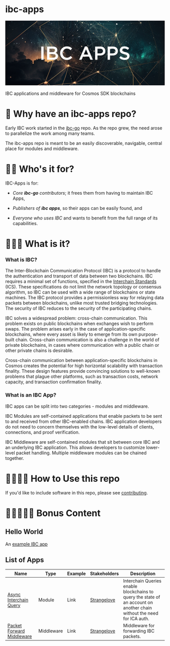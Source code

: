 # ibc-apps

![IBC-APPS Header](ibc-apps.png)

IBC applications and middleware for Cosmos SDK blockchains

🌌 Why have an ibc-apps repo?
================================

Early IBC work started in the [ibc-go](https://github.com/cosmos/ibc-go) repo. As the repo grew, the need arose to parallelize the work among many teams.  

The ibc-apps repo is meant to be an easily discoverable, navigable, central place for modules and middleware.

🌌🌌 Who's it for?
===================

IBC-Apps is for: 
- _Core **ibc-go** contributors_; it frees them from having to maintain IBC Apps,

- _Publishers of **ibc apps**_, so their apps can be easily found, and 

- _Everyone who uses IBC_ and wants to benefit from the full range of its capabilities.


🌌🌌🌌 What is it?
==================

### What is IBC?

The Inter-Blockchain Communication Protocol (IBC) is a protocol to handle the authentication and transport of data between two blockchains. IBC requires a minimal set of functions, specified in the [Interchain Standards](https://github.com/cosmos/ibc/tree/main/spec/ics-001-ics-standard) (ICS). These specifications do not limit the network topology or consensus algorithm, so IBC can be used with a wide range of blockchains or state machines. The IBC protocol provides a permissionless way for relaying data packets between blockchains, unlike most trusted bridging technologies. The security of IBC reduces to the security of the participating chains.

IBC solves a widespread problem: cross-chain communication. This problem exists on public blockchains when exchanges wish to perform swaps. The problem arises early in the case of application-specific blockchains, where every asset is likely to emerge from its own purpose-built chain. Cross-chain communication is also a challenge in the world of private blockchains, in cases where communication with a public chain or other private chains is desirable.

Cross-chain communication between application-specific blockchains in Cosmos creates the potential for high horizontal scalability with transaction finality. These design features provide convincing solutions to well-known problems that plague other platforms, such as transaction costs, network capacity, and transaction confirmation finality.


### What is an IBC App?

IBC apps can be split into two categories - modules and middleware.

IBC Modules are self-contained applications that enable packets to be sent to and received from other IBC-enabled chains.  IBC application developers do not need to concern themselves with the low-level details of clients, connections, and proof verification.

IBC Middleware are self-contained modules that sit between core IBC and an underlying IBC application.  This allows developers to customize lower-level packet handling.  Multiple middleware modules can be chained together.  


🌌🌌🌌🌌 How to Use this repo
=============================

If you'd like to include software in this repo, please see [contributing](../ibc-apps/CONTRIBUTING.md).

🌌🌌🌌🌌🌌 Bonus Content
=============================

## Hello World

An [example IBC app](./examples/hello-world/)


## List of Apps

| Name | Type | Example | Stakeholders | Description |
| ---- | ---- | ------- | ------------ | ----------- |  
| [Async Interchain Query](./modules/async-icq/) | Module | Link | [Strangelove](https://github.com/strangelove-ventures/) | Interchain Queries enable blockchains to query the state of an account on another chain without the need for ICA auth. |
| [Packet Forward Middleware](./middleware/packet-forward-middleware) | Middleware | Link | [Strangelove](https://github.com/strangelove-ventures/) | Middleware for forwarding IBC packets. | 
